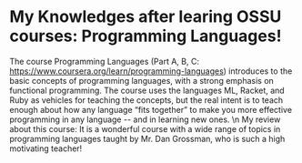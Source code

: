 # My Knowledges after learing OSSU courses: Programming Languages!
The course Programming Languages (Part A, B, C: https://www.coursera.org/learn/programming-languages) introduces to the basic concepts of programming languages, with a strong emphasis on functional programming. The course uses the languages ML, Racket, and Ruby as vehicles for teaching the concepts, but the real intent is to teach enough about how any language “fits together” to make you more effective programming in any language -- and in learning new ones. \n
My review about this course: It is a wonderful course with a wide range of topics in programming languages taught by Mr. Dan Grossman, who is such a high motivating teacher! 

